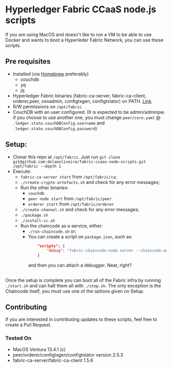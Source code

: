 # Hyperledger Fabric CCaaS node.js scripts
If you are using MacOS and doesn't like to run a VM to be able to use Docker and wants to boot a Hyperleder Fabric Network, you can use these scripts.

## Pre requisites
- Installed (via [Homebrew](https://brew.sh/index_pt-br) preferably)
    - couchdb
    - yq
    - jq
- Hyperledger Fabric binaries (fabric-ca-server, fabric-ca-client, orderer,peer, osnadmin, configtxgen, configtxlator) on PATH. [Link](https://hyperledger-fabric.readthedocs.io/en/latest/install.html).
- R/W permissions on `/opt/fabric`
- CouchDB with an user configured. (It is expected to be admin/adminpw. if you choose to use another one, you must change `peer/core.yaml` @ `.ledger.state.couchDBConfig.username` and `.ledger.state.couchDBConfig.password`)

## Setup:
- Clonar this repo at `/opt/fabric`. Just run `git clone git@github.com:delaooliveira/fabric-ccaas-node-scripts.git /opt/fabric --depth 1`
- Execute:
    - `fabric-ca-server start` from `/opt/fabric/ca`;
    - `./create-crypto-artefacts.sh` and check for any error messages;
    - Run the other binaries:
        - `couchdb`
        - `peer node start` from `/opt/fabric/peer`
        - `orderer start` from `/opt/fabric/orderer`
    - `./create-channel.sh` and check for any error messages;
    - `./package.sh`
    - `./install-cc.sh`
    - Run the chaincode as a service, either:
        - `./run-chaincode.sh` or;
        - You can create a script on `package.json`, such as:
            ```json
                "scripts": {
                    "debug": "fabric-chaincode-node server --chaincode-address=localhost:7100 --chaincode-id=$(cat /opt/fabric/pkgid) --chaincode-tls-cert-file=/opt/fabric/ca/peer/tls/signcerts/cert.pem --chaincode-tls-key-file=/opt/fabric/ca/peer/tls/keystore/server.key"
                }
            ```
            and then you can attach a debugger. Neat, right?

## 
Once the setup is complete you can boot all of the Fabric infra by running `./start.sh` and can halt them all with `./stop.sh`. The only exception is the Chaincode itself, you must use one of the options given on Setup.


## Contributing
If you are interested in contributing updates to these scripts, feel free to create a Pull Request.

### Tested On
- MacOS Ventura 13.4.1 (c)
- peer/orderer/configtxgen/configtxlator version 2.5.3
- fabric-ca-server/fabric-ca-client 1.5.6
